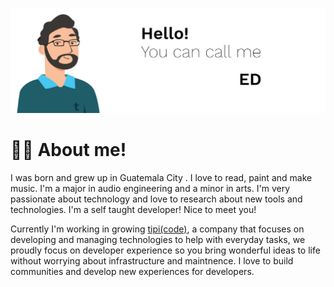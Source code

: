 ![Welcome Banner](welcome-banner.jpg)

# 👋🏻 About me!
I was born and grew up in Guatemala City . I love to read, paint and make music. I'm a major in audio engineering and a minor in arts. I'm very passionate about technology and love to research about new tools and technologies. I'm a self taught developer! Nice to meet you!

Currently I'm working in growing [tipi(code)](https://codingtipi.com), a company that focuses on developing and managing technologies to help with everyday tasks, we proudly focus on developer experience so you bring wonderful ideas to life without worrying about infrastructure and maintnence. I love to build communities and develop new experiences for developers.

